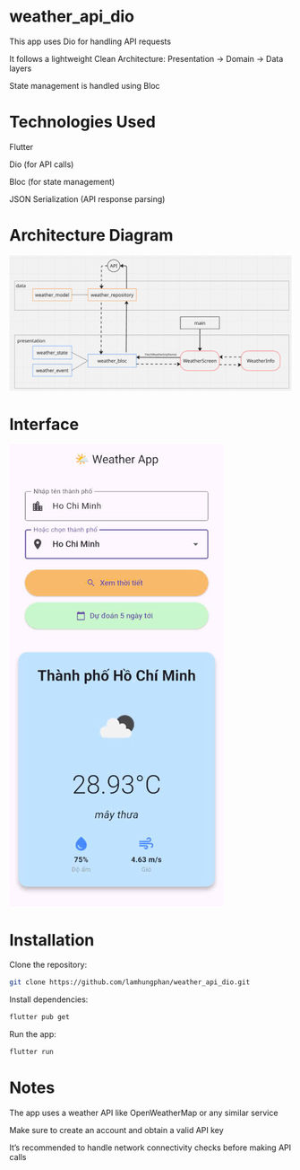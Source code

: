 # weather_api_dio

This app uses Dio for handling API requests

It follows a lightweight Clean Architecture: Presentation → Domain → Data layers

State management is handled using Bloc

# Technologies Used
Flutter

Dio (for API calls)

Bloc (for state management)

JSON Serialization (API response parsing)

# Architecture Diagram
![alt text](weather_app_architechture.jpg)

# Interface
![alt text](weather_app_ui.jpg)

# Installation

Clone the repository:
```bash
git clone https://github.com/lamhungphan/weather_api_dio.git
```

Install dependencies:
```bash
flutter pub get
```

Run the app:
```bash
flutter run
```

# Notes
The app uses a weather API like OpenWeatherMap or any similar service

Make sure to create an account and obtain a valid API key

It’s recommended to handle network connectivity checks before making API calls